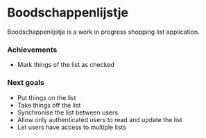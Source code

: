 # Boodschappenlijstje

Boodschappenlijstje is a work in progress shopping list application.

### Achievements

* Mark things of the list as checked

### Next goals

* Put things on the list
* Take things off the list
* Synchronise the list between users
* Allow only authenticated users to read and update the list
* Let users have access to multiple lists

